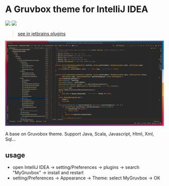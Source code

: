 # A Gruvbox theme for IntelliJ IDEA


<p align="center"> 

<a href="https://plugins.jetbrains.com/plugin/13022-mygruvbox"><img src="https://img.shields.io/jetbrains/plugin/d/13022-mygruvbox.svg?style=flat-square"></a>
<a href="https://plugins.jetbrains.com/plugin/13022-mygruvbox"><img src="https://img.shields.io/jetbrains/plugin/v/13022-mygruvbox.svg?style=flat-square"></a>
</p>

> [see in jetbrains plugins](https://plugins.jetbrains.com/plugin/13022-mygruvbox)

![java](https://github.com/xiaopihai7256/MyGruvbox/raw/master/screenshot/screenshot_java.png)


A base on Gruvobox theme. Support Java, Scala, Javascript, Html, Xml, Sql...


## usage

  - open IntelliJ IDEA -> setting/Preferences -> plugins -> search "MyGruvbox" -> install and restart
  - setting/Preferences -> Appearance -> Theme: select MyGruvbox -> OK
